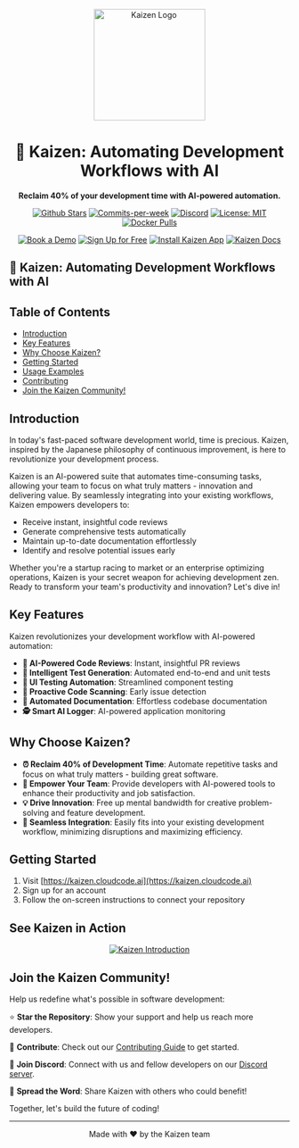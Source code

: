 <p align="center">
  <img src="/assets/logo.png" alt="Kaizen Logo" width="200"/>
</p>

<h1 align="center">🚀 Kaizen: Automating Development Workflows with AI</h1>

<p align="center">
  <strong>Reclaim 40% of your development time with AI-powered automation.</strong>
</p>

<p align="center">
  <a href="https://github.com/Cloud-Code-AI/"><img src="https://img.shields.io/github/stars/Cloud-Code-AI/cloudcode" alt="Github Stars"></a>
  <a href="https://github.com/Cloud-Code-AI/cloudcode/pulse"><img src="https://img.shields.io/github/commit-activity/w/Cloud-Code-AI/cloudcode" alt="Commits-per-week"></a>
  <a href="https://discord.gg/W33Hh5yWpj"><img src="https://img.shields.io/discord/1156434217966764033.svg?style=social&logo=discord" alt="Discord"></a>
  <a href="https://opensource.org/license/mit"><img src="https://img.shields.io/badge/License-MIT-blue.svg" alt="License: MIT"></a>
  <a href="https://hub.docker.com/r/cloudcodeai/kaizen-app"><img src="https://img.shields.io/docker/pulls/cloudcodeai/kaizen-app.svg?style=flat-square" alt="Docker Pulls"></a>
</p>

<p align="center">
  <a href="https://www.cloudcode.ai/book-a-demo.html"><img src="https://img.shields.io/badge/Book%20a%20Demo-Book%20Now-brightgreen" alt="Book a Demo"></a>
  <a href="https://cloudcode.ai/#cta"><img src="https://img.shields.io/badge/Get%20Started-Sign%20Up-blue" alt="Sign Up for Free"></a>
  <a href="https://github.com/apps/kaizen-bot"><img src="https://img.shields.io/badge/Get%20Kaizen%20App-Install-8A2BE2" alt="Install Kaizen App"></a>
  <a href="https://cloudcode.ai/kaizen/docs"><img src="https://img.shields.io/badge/docs-view%20Kaizen%20Docs" alt="Kaizen Docs"></a>
</p>

## 🚀 Kaizen: Automating Development Workflows with AI

## Table of Contents
- [Introduction](#introduction)
- [Key Features](#key-features)
- [Why Choose Kaizen?](#why-choose-kaizen)
- [Getting Started](#getting-started)
- [Usage Examples](#usage-examples)
- [Contributing](https://cloudcode.ai/kaizen/docs/sdk_reference/code_review)
- [Join the Kaizen Community!](#join-the-kaizen-community)

## Introduction

In today's fast-paced software development world, time is precious. Kaizen, inspired by the Japanese philosophy of continuous improvement, is here to revolutionize your development process.

Kaizen is an AI-powered suite that automates time-consuming tasks, allowing your team to focus on what truly matters - innovation and delivering value. By seamlessly integrating into your existing workflows, Kaizen empowers developers to:

- Receive instant, insightful code reviews
- Generate comprehensive tests automatically
- Maintain up-to-date documentation effortlessly
- Identify and resolve potential issues early

Whether you're a startup racing to market or an enterprise optimizing operations, Kaizen is your secret weapon for achieving development zen. Ready to transform your team's productivity and innovation? Let's dive in!

## Key Features

Kaizen revolutionizes your development workflow with AI-powered automation:

- **🤖 AI-Powered Code Reviews**: Instant, insightful PR reviews
- **🧪 Intelligent Test Generation**: Automated end-to-end and unit tests
- **🎨 UI Testing Automation**: Streamlined component testing
- **🔬 Proactive Code Scanning**: Early issue detection
- **📝 Automated Documentation**: Effortless codebase documentation
- **🕵️ Smart AI Logger**: AI-powered application monitoring

## Why Choose Kaizen?

- **⏰ Reclaim 40% of Development Time**: Automate repetitive tasks and focus on what truly matters - building great software.
- **💪 Empower Your Team**: Provide developers with AI-powered tools to enhance their productivity and job satisfaction.
- **💡 Drive Innovation**: Free up mental bandwidth for creative problem-solving and feature development.
- **🔗 Seamless Integration**: Easily fits into your existing development workflow, minimizing disruptions and maximizing efficiency.

## Getting Started

1. Visit [https://kaizen.cloudcode.ai](https://kaizen.cloudcode.ai)
2. Sign up for an account
3. Follow the on-screen instructions to connect your repository


## See Kaizen in Action

<p align="center">
  <a href="https://youtu.be/oIRQXnj2ZCE?si=bG6MHgskpYbpdoKv">
    <img src="https://img.youtube.com/vi/280CfSQs2ss/0.jpg" alt="Kaizen Introduction">
  </a>
</p>

## Join the Kaizen Community!

Help us redefine what's possible in software development:

⭐ **Star the Repository**: Show your support and help us reach more developers.

🤝 **Contribute**: Check out our [Contributing Guide](CONTRIBUTING.md) to get started.

💬 **Join Discord**: Connect with us and fellow developers on our [Discord server](https://discord.gg/W33Hh5yWpj).

📣 **Spread the Word**: Share Kaizen with others who could benefit!

Together, let's build the future of coding!

---

<p align="center">
  Made with ❤️ by the Kaizen team
</p>
